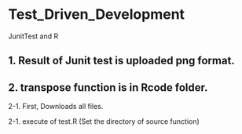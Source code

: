 # Test_Driven_Development
JunitTest and R

## **1. Result of Junit test is uploaded png format.**

## **2. transpose function is in Rcode folder.**

2-1. First, Downloads all files.
 
2-1. execute of test.R (Set the directory of source function)
